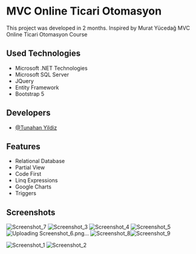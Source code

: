 
# MVC Online Ticari Otomasyon 

This project was developed in 2 months.
Inspired by Murat Yücedağ MVC Online Ticari Otomasyon Course



## Used Technologies



- Microsoft .NET Technologies 
- Microsoft SQL Server
- JQuery 
- Entity Framework
- Bootstrap 5 




## Developers

- [@Tunahan Yildiz](https://www.github.com/tnhnyldz)



## Features
- Relational Database 
- Partial View
- Code First
- Linq Expressions
- Google Charts 
- Triggers
##

## Screenshots
![Screenshot_7](https://user-images.githubusercontent.com/44006959/172051697-fcdfdd31-a545-41de-adb3-afc22f0af125.png)
![Screenshot_3](https://user-images.githubusercontent.com/44006959/172051698-cc2d1747-6176-4fdc-ab96-9ca109d9b1d5.png)
![Screenshot_4](https://user-images.githubusercontent.com/44006959/172051701-347587d3-6b6a-4bf4-8ae7-a76836d51fdb.png)
![Screenshot_5](https://user-images.githubusercontent.com/44006959/172051705-f6cbb739-ab4e-4070-9fef-39896a6e864a.png)
![Uploading Screenshot_6.png…]()
![Screenshot_8](https://user-images.githubusercontent.com/44006959/172051712-39cd14c2-890c-459c-a5e8-bf6b3daa0159.png)![Screenshot_9](https://user-images.githubusercontent.com/44006959/172052090-a415bd61-a5b5-42b5-bb13-dfe0c4593496.png)

![Screenshot_1](https://user-images.githubusercontent.com/44006959/172051693-ac11bd60-5b13-46e0-940b-f1b22c61bb66.png)
![Screenshot_2](https://user-images.githubusercontent.com/44006959/172051695-e3cb10f8-e9c5-4374-b5f3-7c4e40aca99e.png)

